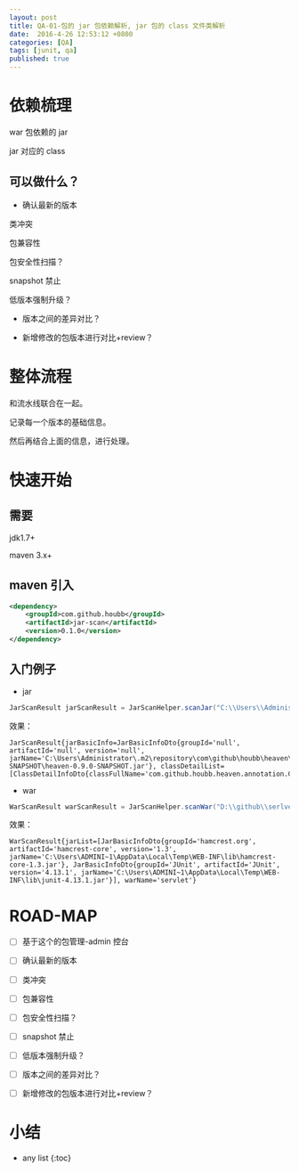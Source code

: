 ```yaml
---
layout: post
title: QA-01-包的 jar 包依赖解析, jar 包的 class 文件类解析
date:  2016-4-26 12:53:12 +0800
categories: [QA]
tags: [junit, qa]
published: true
---
```



# 依赖梳理

war 包依赖的 jar

jar 对应的 class

## 可以做什么？

- 确认最新的版本

类冲突

包兼容性

包安全性扫描？

snapshot 禁止

低版本强制升级？

- 版本之间的差异对比？

- 新增修改的包版本进行对比+review？

# 整体流程

和流水线联合在一起。

记录每一个版本的基础信息。

然后再结合上面的信息，进行处理。

# 快速开始 

## 需要 

jdk1.7+

maven 3.x+

## maven 引入 

```xml
<dependency>
    <groupId>com.github.houbb</groupId>
    <artifactId>jar-scan</artifactId>
    <version>0.1.0</version>
</dependency>
```

## 入门例子

- jar

```java
JarScanResult jarScanResult = JarScanHelper.scanJar("C:\\Users\\Administrator\\.m2\\repository\\com\\github\\houbb\\heaven\\0.9.0-SNAPSHOT\\heaven-0.9.0-SNAPSHOT.jar");
```

效果：

```
JarScanResult{jarBasicInfo=JarBasicInfoDto{groupId='null', artifactId='null', version='null', jarName='C:\Users\Administrator\.m2\repository\com\github\houbb\heaven\0.9.0-SNAPSHOT\heaven-0.9.0-SNAPSHOT.jar'}, classDetailList=[ClassDetailInfoDto{classFullName='com.github.houbb.heaven.annotation.CommonEager'}...]}
```

- war

```java
WarScanResult warScanResult = JarScanHelper.scanWar("D:\\github\\serlvet-simple-demo\\target\\servlet.war");
```

效果：

```
WarScanResult{jarList=[JarBasicInfoDto{groupId='hamcrest.org', artifactId='hamcrest-core', version='1.3', jarName='C:\Users\ADMINI~1\AppData\Local\Temp\WEB-INF\lib\hamcrest-core-1.3.jar'}, JarBasicInfoDto{groupId='JUnit', artifactId='JUnit', version='4.13.1', jarName='C:\Users\ADMINI~1\AppData\Local\Temp\WEB-INF\lib\junit-4.13.1.jar'}], warName='servlet'}
```

# ROAD-MAP

- [ ] 基于这个的包管理-admin 控台

- [ ] 确认最新的版本

- [ ] 类冲突

- [ ] 包兼容性

- [ ] 包安全性扫描？

- [ ] snapshot 禁止

- [ ] 低版本强制升级？

- [ ] 版本之间的差异对比？

- [ ] 新增修改的包版本进行对比+review？


# 小结

* any list
{:toc}